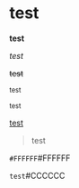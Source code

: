 # test

**test**

*test*

~~test~~

<sub>test</sub>

<sup>test</sup>

<ins>test</ins>

>test

`#FFFFFF`#FFFFFF

`test`#CCCCCC
